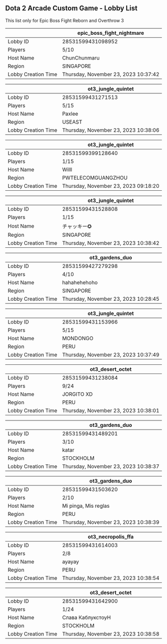 ## Dota 2 Arcade Custom Game - Lobby List

This list only for Epic Boss Fight Reborn and Overthrow 3

|  | epic_boss_fight_nightmare |
| ------ | ------ |
| Lobby ID | 28531599431098952 |
| Players | 5/10 |
| Host Name | ChunChunmaru |
| Region | SINGAPORE |
| Lobby Creation Time | Thursday, November 23, 2023 10:37:42 |


|  | ot3_jungle_quintet |
| ------ | ------ |
| Lobby ID | 28531599431271513 |
| Players | 5/15 |
| Host Name | Paxlee |
| Region | USEAST |
| Lobby Creation Time | Thursday, November 23, 2023 10:38:06 |


|  | ot3_jungle_quintet |
| ------ | ------ |
| Lobby ID | 28531599399128640 |
| Players | 1/15 |
| Host Name | Willl |
| Region | PWTELECOMGUANGZHOU |
| Lobby Creation Time | Thursday, November 23, 2023 09:18:20 |


|  | ot3_jungle_quintet |
| ------ | ------ |
| Lobby ID | 28531599431528808 |
| Players | 1/15 |
| Host Name | チャッキー✪ |
| Region | SINGAPORE |
| Lobby Creation Time | Thursday, November 23, 2023 10:38:42 |


|  | ot3_gardens_duo |
| ------ | ------ |
| Lobby ID | 28531599427279298 |
| Players | 4/10 |
| Host Name | hahahehehoho |
| Region | SINGAPORE |
| Lobby Creation Time | Thursday, November 23, 2023 10:28:45 |


|  | ot3_jungle_quintet |
| ------ | ------ |
| Lobby ID | 28531599431153966 |
| Players | 5/15 |
| Host Name | MONDONGO |
| Region | PERU |
| Lobby Creation Time | Thursday, November 23, 2023 10:37:49 |


|  | ot3_desert_octet |
| ------ | ------ |
| Lobby ID | 28531599431238084 |
| Players | 9/24 |
| Host Name | JORGITO XD |
| Region | PERU |
| Lobby Creation Time | Thursday, November 23, 2023 10:38:01 |


|  | ot3_gardens_duo |
| ------ | ------ |
| Lobby ID | 28531599431489201 |
| Players | 3/10 |
| Host Name | katar |
| Region | STOCKHOLM |
| Lobby Creation Time | Thursday, November 23, 2023 10:38:37 |


|  | ot3_gardens_duo |
| ------ | ------ |
| Lobby ID | 28531599431503620 |
| Players | 2/10 |
| Host Name | Mi pinga, Mis reglas |
| Region | PERU |
| Lobby Creation Time | Thursday, November 23, 2023 10:38:39 |


|  | ot3_necropolis_ffa |
| ------ | ------ |
| Lobby ID | 28531599431614003 |
| Players | 2/8 |
| Host Name | ayayay |
| Region | PERU |
| Lobby Creation Time | Thursday, November 23, 2023 10:38:54 |


|  | ot3_desert_octet |
| ------ | ------ |
| Lobby ID | 28531599431642900 |
| Players | 1/24 |
| Host Name | Слава КаблукстоуH |
| Region | STOCKHOLM |
| Lobby Creation Time | Thursday, November 23, 2023 10:38:58 |


